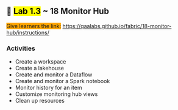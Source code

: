 ## 🧪 <mark>Lab 1.3</mark> ~ 18 Monitor Hub

<span style="background-color: orange;">Give learners the link:</span> https://qaalabs.github.io/fabric/18-monitor-hub/instructions/

### Activities

- Create a workspace
- Create a lakehouse
- Create and monitor a Dataflow
- Create and monitor a Spark notebook
- Monitor history for an item
- Customize monitoring hub views
- Clean up resources
